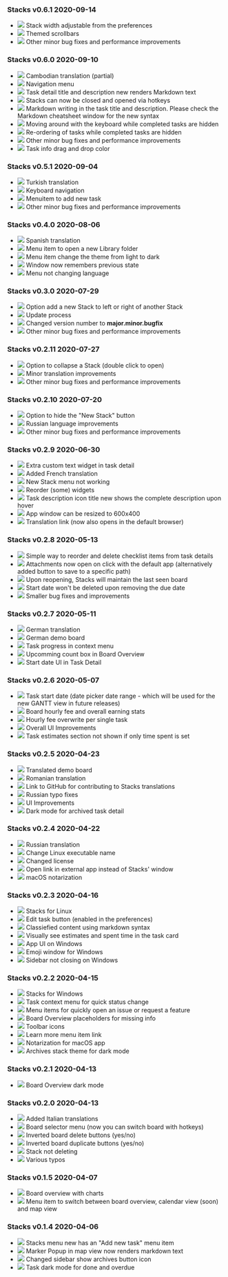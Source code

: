 ### Stacks v0.6.1 <span>2020-09-14</span>
- ![](https://img.shields.io/badge/-New-brightgreen) Stack width adjustable from the preferences
- ![](https://img.shields.io/badge/-Improved-blue) Themed scrollbars
- ![](https://img.shields.io/badge/-Fixed-red) Other minor bug fixes and performance improvements

### Stacks v0.6.0 <span>2020-09-10</span>
- ![](https://img.shields.io/badge/-New-brightgreen) Cambodian translation (partial)
- ![](https://img.shields.io/badge/-New-brightgreen) Navigation menu
- ![](https://img.shields.io/badge/-New-brightgreen) Task detail title and description new renders Markdown text
- ![](https://img.shields.io/badge/-Improved-blue) Stacks can now be closed and opened via hotkeys
- ![](https://img.shields.io/badge/-Improved-blue) Markdown writing in the task title and description. Please check the Markdown cheatsheet window for the new syntax
- ![](https://img.shields.io/badge/-Fixed-red) Moving around with the keyboard while completed tasks are hidden
- ![](https://img.shields.io/badge/-Fixed-red) Re-ordering of tasks while completed tasks are hidden
- ![](https://img.shields.io/badge/-Fixed-red) Other minor bug fixes and performance improvements
- ![](https://img.shields.io/badge/-Fixed-red) Task info drag and drop color

### Stacks v0.5.1 <span>2020-09-04</span>
- ![](https://img.shields.io/badge/-New-brightgreen) Turkish translation
- ![](https://img.shields.io/badge/-New-brightgreen) Keyboard navigation
- ![](https://img.shields.io/badge/-New-brightgreen) Menuitem to add new task
- ![](https://img.shields.io/badge/-Fixed-red) Other minor bug fixes and performance improvements

### Stacks v0.4.0 <span>2020-08-06</span>
- ![](https://img.shields.io/badge/-New-brightgreen) Spanish translation
- ![](https://img.shields.io/badge/-New-brightgreen) Menu item to open a new Library folder
- ![](https://img.shields.io/badge/-New-brightgreen) Menu item change the theme from light to dark
- ![](https://img.shields.io/badge/-Improved-blue) Window now remembers previous state
- ![](https://img.shields.io/badge/-Fixed-red) Menu not changing language

### Stacks v0.3.0 <span>2020-07-29</span>
- ![](https://img.shields.io/badge/-New-brightgreen) Option add a new Stack to left or right of another Stack
- ![](https://img.shields.io/badge/-Improved-blue) Update process
- ![](https://img.shields.io/badge/-Improved-blue) Changed version number to **major.minor.bugfix**
- ![](https://img.shields.io/badge/-Fixed-red) Other minor bug fixes and performance improvements

### Stacks v0.2.11 <span>2020-07-27</span>
- ![](https://img.shields.io/badge/-New-brightgreen) Option to collapse a Stack (double click to open)
- ![](https://img.shields.io/badge/-Improved-blue) Minor translation improvements
- ![](https://img.shields.io/badge/-Fixed-red) Other minor bug fixes and performance improvements

### Stacks v0.2.10 <span>2020-07-20</span>
- ![](https://img.shields.io/badge/-New-brightgreen) Option to hide the "New Stack" button
- ![](https://img.shields.io/badge/-Improved-blue) Russian language improvements
- ![](https://img.shields.io/badge/-Fixed-red) Other minor bug fixes and performance improvements

### Stacks v0.2.9 <span>2020-06-30</span>
- ![](https://img.shields.io/badge/-New-brightgreen) Extra custom text widget in task detail
- ![](https://img.shields.io/badge/-New-brightgreen) Added French translation
- ![](https://img.shields.io/badge/-Improved-blue) New Stack menu not working
- ![](https://img.shields.io/badge/-Improved-blue) Reorder (some) widgets
- ![](https://img.shields.io/badge/-Improved-blue) Task description icon title new shows the complete description upon hover
- ![](https://img.shields.io/badge/-Improved-blue) App window can be resized to 600x400
- ![](https://img.shields.io/badge/-Fixed-red) Translation link (now also opens in the default browser)

### Stacks v0.2.8 <span>2020-05-13</span>
- ![](https://img.shields.io/badge/-New-brightgreen) Simple way to reorder and delete checklist items from task details
- ![](https://img.shields.io/badge/-New-brightgreen) Attachments now open on click with the default app (alternatively added button to save to a specific path)
- ![](https://img.shields.io/badge/-Improved-blue) Upon reopening, Stacks will maintain the last seen board
- ![](https://img.shields.io/badge/-Improved-blue) Start date won't be deleted upon removing the due date
- ![](https://img.shields.io/badge/-Improved-blue) Smaller bug fixes and improvements

### Stacks v0.2.7 <span>2020-05-11</span>
- ![](https://img.shields.io/badge/-New-brightgreen) German translation
- ![](https://img.shields.io/badge/-New-brightgreen) German demo board
- ![](https://img.shields.io/badge/-New-brightgreen) Task progress in context menu
- ![](https://img.shields.io/badge/-New-brightgreen) Upcomming count box in Board Overview
- ![](https://img.shields.io/badge/-Improved-blue) Start date UI in Task Detail

### Stacks v0.2.6 <span>2020-05-07</span>
- ![](https://img.shields.io/badge/-New-brightgreen) Task start date (date picker date range - which will be used for the new GANTT view in future releases)
- ![](https://img.shields.io/badge/-New-brightgreen) Board hourly fee and overall earning stats
- ![](https://img.shields.io/badge/-New-brightgreen) Hourly fee overwrite per single task
- ![](https://img.shields.io/badge/-Improved-blue) Overall UI Improvements
- ![](https://img.shields.io/badge/-Fixed-red) Task estimates section not shown if only time spent is set

### Stacks v0.2.5 <span>2020-04-23</span>
- ![](https://img.shields.io/badge/-New-brightgreen) Translated demo board
- ![](https://img.shields.io/badge/-New-brightgreen) Romanian translation
- ![](https://img.shields.io/badge/-New-brightgreen) Link to GitHub for contributing to Stacks translations
- ![](https://img.shields.io/badge/-Improved-blue) Russian typo fixes
- ![](https://img.shields.io/badge/-Improved-blue) UI Improvements
- ![](https://img.shields.io/badge/-Fixed-red) Dark mode for archived task detail

### Stacks v0.2.4 <span>2020-04-22</span>
- ![](https://img.shields.io/badge/-New-brightgreen) Russian translation
- ![](https://img.shields.io/badge/-Improved-blue) Change Linux executable name
- ![](https://img.shields.io/badge/-Improved-blue) Changed license
- ![](https://img.shields.io/badge/-Fixed-red) Open link in external app instead of Stacks' window
- ![](https://img.shields.io/badge/-Fixed-red) macOS notarization


### Stacks v0.2.3 <span>2020-04-16</span>
- ![](https://img.shields.io/badge/-New-brightgreen) Stacks for Linux
- ![](https://img.shields.io/badge/-New-brightgreen) Edit task button (enabled in the preferences)
- ![](https://img.shields.io/badge/-New-brightgreen) Classiefied content using markdown syntax
- ![](https://img.shields.io/badge/-New-brightgreen) Visually see estimates and spent time in the task card
- ![](https://img.shields.io/badge/-Improved-blue) App UI on Windows
- ![](https://img.shields.io/badge/-Improved-blue) Emoji window for Windows
- ![](https://img.shields.io/badge/-Fixed-red) Sidebar not closing on Windows

### Stacks v0.2.2 <span>2020-04-15</span>
- ![](https://img.shields.io/badge/-New-brightgreen) Stacks for Windows
- ![](https://img.shields.io/badge/-New-brightgreen) Task context menu for quick status change
- ![](https://img.shields.io/badge/-New-brightgreen) Menu items for quickly open an issue or request a feature
- ![](https://img.shields.io/badge/-Improved-blue) Board Overview placeholders for missing info
- ![](https://img.shields.io/badge/-Improved-blue) Toolbar icons
- ![](https://img.shields.io/badge/-Fixed-red) Learn more menu item link
- ![](https://img.shields.io/badge/-Fixed-red) Notarization for macOS app
- ![](https://img.shields.io/badge/-Fixed-red) Archives stack theme for dark mode

### Stacks v0.2.1 <span>2020-04-13</span>
- ![](https://img.shields.io/badge/-Fixed-red) Board Overview dark mode

### Stacks v0.2.0 <span>2020-04-13</span>
- ![](https://img.shields.io/badge/-New-brightgreen) Added Italian translations
- ![](https://img.shields.io/badge/-New-brightgreen) Board selector menu (now you can switch board with hotkeys)
- ![](https://img.shields.io/badge/-Improved-blue) Inverted board delete buttons (yes/no)
- ![](https://img.shields.io/badge/-Improved-blue) Inverted board duplicate buttons (yes/no)
- ![](https://img.shields.io/badge/-Fixed-red) Stack not deleting
- ![](https://img.shields.io/badge/-Fixed-red) Various typos

### Stacks v0.1.5 <span>2020-04-07</span>
- ![](https://img.shields.io/badge/-New-brightgreen) Board overview with charts
- ![](https://img.shields.io/badge/-New-brightgreen) Menu item to switch between board overview, calendar view (soon) and map view

### Stacks v0.1.4 <span>2020-04-06</span>
- ![](https://img.shields.io/badge/-New-brightgreen) Stacks menu new has an "Add new task" menu item
- ![](https://img.shields.io/badge/-Improved-blue) Marker Popup in map view now renders markdown text
- ![](https://img.shields.io/badge/-Improved-blue) Changed sidebar show archives button icon
- ![](https://img.shields.io/badge/-Fixed-red) Task dark mode for done and overdue
